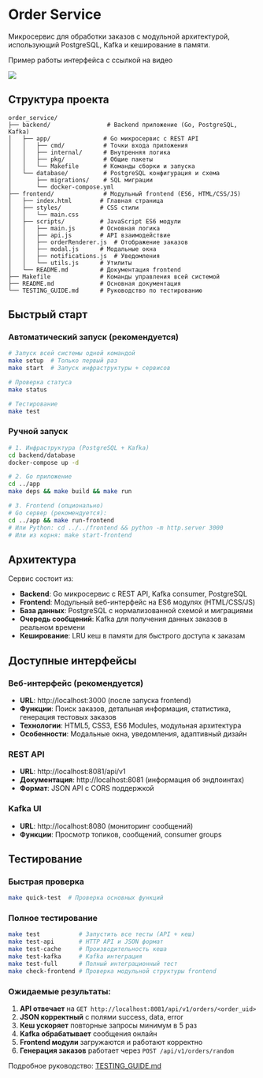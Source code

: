 # Order Service

Микросервис для обработки заказов с модульной архитектурой, использующий PostgreSQL, Kafka и кеширование в памяти.


Пример работы интерфейса c ссылкой на видео

[![](https://cdn.loom.com/sessions/thumbnails/537777d2123a4c8e835a297e2c25d3a0-0012e47516001057-full-play.gif)](https://www.loom.com/share/537777d2123a4c8e835a297e2c25d3a0?utm_medium=gif)

## Структура проекта

```
order_service/
├── backend/                # Backend приложение (Go, PostgreSQL, Kafka)
│   ├── app/               # Go микросервис с REST API
│   │   ├── cmd/           # Точки входа приложения
│   │   ├── internal/      # Внутренняя логика
│   │   ├── pkg/           # Общие пакеты
│   │   └── Makefile       # Команды сборки и запуска
│   └── database/          # PostgreSQL конфигурация и схема
│       ├── migrations/    # SQL миграции
│       └── docker-compose.yml
├── frontend/              # Модульный frontend (ES6, HTML/CSS/JS)
│   ├── index.html        # Главная страница
│   ├── styles/           # CSS стили
│   │   └── main.css
│   ├── scripts/          # JavaScript ES6 модули
│   │   ├── main.js       # Основная логика
│   │   ├── api.js        # API взаимодействие
│   │   ├── orderRenderer.js  # Отображение заказов
│   │   ├── modal.js      # Модальные окна
│   │   ├── notifications.js  # Уведомления
│   │   └── utils.js      # Утилиты
│   └── README.md         # Документация frontend
├── Makefile              # Команды управления всей системой
├── README.md             # Основная документация
└── TESTING_GUIDE.md      # Руководство по тестированию
```

## Быстрый старт

### Автоматический запуск (рекомендуется)
```bash
# Запуск всей системы одной командой
make setup  # Только первый раз
make start  # Запуск инфраструктуры + сервисов

# Проверка статуса
make status

# Тестирование
make test
```

### Ручной запуск
```bash
# 1. Инфраструктура (PostgreSQL + Kafka)
cd backend/database
docker-compose up -d

# 2. Go приложение
cd ../app
make deps && make build && make run

# 3. Frontend (опционально)
# Go сервер (рекомендуется):
cd ../app && make run-frontend
# Или Python: cd ../../frontend && python -m http.server 3000
# Или из корня: make start-frontend
```

## Архитектура

Сервис состоит из:
- **Backend**: Go микросервис с REST API, Kafka consumer, PostgreSQL
- **Frontend**: Модульный веб-интерфейс на ES6 модулях (HTML/CSS/JS)
- **База данных**: PostgreSQL с нормализованной схемой и миграциями
- **Очередь сообщений**: Kafka для получения данных заказов в реальном времени
- **Кеширование**: LRU кеш в памяти для быстрого доступа к заказам

## Доступные интерфейсы

### Веб-интерфейс (рекомендуется)
- **URL**: http://localhost:3000 (после запуска frontend)
- **Функции**: Поиск заказов, детальная информация, статистика, генерация тестовых заказов
- **Технологии**: HTML5, CSS3, ES6 Modules, модульная архитектура
- **Особенности**: Модальные окна, уведомления, адаптивный дизайн

### REST API  
- **URL**: http://localhost:8081/api/v1
- **Документация**: http://localhost:8081 (информация об эндпоинтах)
- **Формат**: JSON API с CORS поддержкой

### Kafka UI
- **URL**: http://localhost:8080 (мониторинг сообщений)
- **Функции**: Просмотр топиков, сообщений, consumer groups

## Тестирование

### Быстрая проверка
```bash
make quick-test  # Проверка основных функций
```

### Полное тестирование
```bash
make test           # Запустить все тесты (API + кеш)
make test-api       # HTTP API и JSON формат
make test-cache     # Производительность кеша  
make test-kafka     # Kafka интеграция
make test-full      # Полный интеграционный тест
make check-frontend # Проверка модульной структуры frontend
```

### Ожидаемые результаты:
1. **API отвечает** на `GET http://localhost:8081/api/v1/orders/<order_uid>`
2. **JSON корректный** с полями success, data, error
3. **Кеш ускоряет** повторные запросы минимум в 5 раз
4. **Kafka обрабатывает** сообщения онлайн
5. **Frontend модули** загружаются и работают корректно
6. **Генерация заказов** работает через `POST /api/v1/orders/random`

Подробное руководство: [TESTING_GUIDE.md](TESTING_GUIDE.md)

